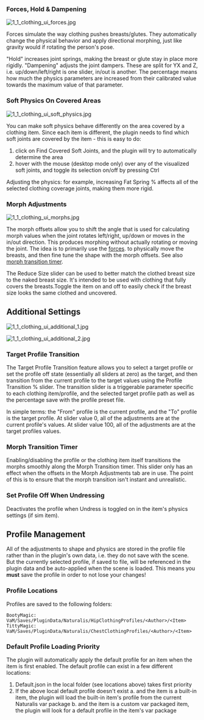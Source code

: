 ### Forces, Hold & Dampening

![1_1_clothing_ui_forces.jpg](/assets/screens/naturalis/1_1_clothing_ui_forces.jpg)

Forces simulate the way clothing pushes breasts/glutes. They automatically change the physical behavior and apply directional morphing, just like gravity would if rotating the person's pose.

"Hold" increases joint springs, making the breast or glute stay in place more rigidly. "Dampening" adjusts the joint dampers. These are split for YX and Z, i.e. up/down/left/right is one slider, in/out is another. The percentage means how much the physics parameters are increased from their calibrated value towards the maximum value of that parameter.

### Soft Physics On Covered Areas

![1_1_clothing_ui_soft_physics.jpg](/assets/screens/naturalis/1_1_clothing_ui_soft_physics.jpg)

You can make soft physics behave differently on the area covered by a clothing item. Since each item is different, the plugin needs to find which soft joints are covered by the item - this is easy to do:

1. click on Find Covered Soft Joints, and the plugin will try to automatically determine the area
2. hover with the mouse (desktop mode only) over any of the visualized soft joints, and toggle its selection on/off by pressing Ctrl

Adjusting the physics: for example, increasing Fat Spring % affects all of the selected clothing coverage joints, making them more rigid.

### Morph Adjustments

![1_1_clothing_ui_morphs.jpg](/assets/screens/naturalis/1_1_clothing_ui_morphs.jpg)

The morph offsets allow you to shift the angle that is used for calculating morph values when the joint rotates left/right, up/down or moves in the in/out direction. This produces morphing without actually rotating or moving the joint. The idea is to primarily use the [forces](#forces-hold--dampening). to physically move the breasts, and then fine tune the shape with the morph offsets. See also [morph transition timer](#morph-transition-timer).

The Reduce Size slider can be used to better match the clothed breast size to the naked breast size. It's intended to be used with clothing that fully covers the breasts.Toggle the item on and off to easily check if the breast size looks the same clothed and uncovered.

## Additional Settings

![1_1_clothing_ui_additional_1.jpg](/assets/screens/naturalis/1_1_clothing_ui_additional_1.jpg)

![1_1_clothing_ui_additional_2.jpg](/assets/screens/naturalis/1_1_clothing_ui_additional_2.jpg)

### Target Profile Transition

The Target Profile Transition feature allows you to select a target profile or set the profile off state (essentially all sliders at zero) as the target, and then transition from the current profile to the target values using the Profile Transition % slider. The transition slider is a triggerable parameter specific to each clothing item/profile, and the selected target profile path as well as the percentage save with the profile preset file.

In simple terms: the "From" profile is the current profile, and the "To" profile is the target profile. At slider value 0, all of the adjustments are at the current profile's values. At slider value 100, all of the adjustments are at the target profiles values.

### Morph Transition Timer

Enabling/disabling the profile or the clothing item itself transitions the morphs smoothly along the Morph Transition timer. This slider only has an effect when the offsets in the Morph Adjustments tab are in use. The point of this is to ensure that the morph transition isn't instant and unrealistic.

### Set Profile Off When Undressing

Deactivates the profile when Undress is toggled on in the item's physics settings (if sim item).

## Profile Management

All of the adjustments to shape and physics are stored in the profile file rather than in the plugin's own data, i.e. they do not save with the scene. But the currently selected profile, if saved to file, will be referenced in the plugin data and be auto-applied when the scene is loaded. This means you **must** save the profile in order to not lose your changes!

### Profile Locations

Profiles are saved to the following folders:

```
BootyMagic: VaM/Saves/PluginData/Naturalis/HipClothingProfiles/<Author>/<Item>
TittyMagic: VaM/Saves/PluginData/Naturalis/ChestClothingProfiles/<Author>/<Item>
```

### Default Profile Loading Priority

The plugin will automatically apply the default profile for an item when the item is first enabled. The default profile can exist in a few different locations:

1. Default.json in the local folder (see locations above) takes first priority
2. If the above local default profile doesn't exist
    a. and the item is a built-in item, the plugin will load the built-in item's profile from the current Naturalis var package
    b. and the item is a custom var packaged item, the plugin will look for a default profile in the item's var package

